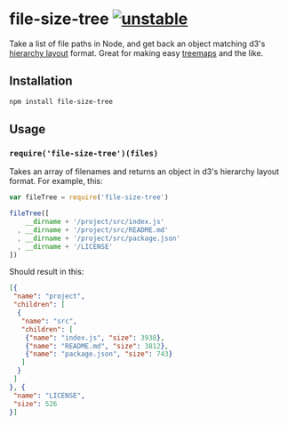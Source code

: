 # file-size-tree [![unstable](https://rawgithub.com/hughsk/stability-badges/master/dist/unstable.svg)](http://github.com/hughsk/stability-badges) #

Take a list of file paths in Node, and get back an object matching d3's
[hierarchy layout](https://github.com/mbostock/d3/wiki/Hierarchy-Layout)
format. Great for making easy
[treemaps](http://bl.ocks.org/mbostock/4063582) and the like.

## Installation ##

``` bash
npm install file-size-tree
```

## Usage ##

### `require('file-size-tree')(files)` ###

Takes an array of filenames and returns an object in d3's hierarchy layout
format. For example, this:

``` javascript
var fileTree = require('file-size-tree')

fileTree([
    __dirname + '/project/src/index.js'
  , __dirname + '/project/src/README.md'
  , __dirname + '/project/src/package.json'
  , __dirname + '/LICENSE'
])
```

Should result in this:

``` json
[{
 "name": "project",
 "children": [
  {
   "name": "src",
   "children": [
    {"name": "index.js", "size": 3938},
    {"name": "README.md", "size": 3812},
    {"name": "package.json", "size": 743}
   ]
  }
 ]
}, {
 "name": "LICENSE",
 "size": 526
}]
```

